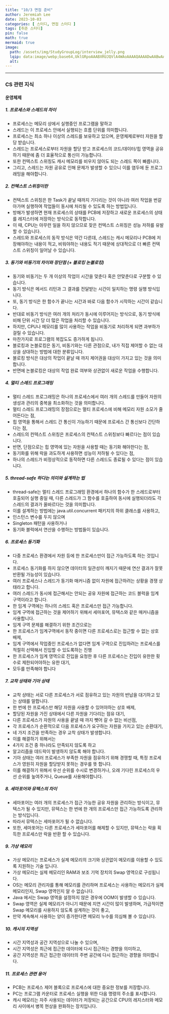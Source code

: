 ```yaml
---
title: "10/3 면접 준비"
author: Jeremiah Lee
date: 2023-10-03
categories: [ 스터디, 면접 스터디 ]
tags: [취준 스터디]
pin: false
math: true
mermaid: true
image: 
  path: /assets/img/StudyGroupLog/interview_jelly.png
  lqip: data:image/webp;base64,UklGRpoAAABXRUJQVlA4WAoAAAAQAAAADwAABwAAQUxQSDIAAAARL0AmbZurmr57yyIiqE8oiG0bejIYEQTgqiDA9vqnsUSI6H+oAERp2HZ65qP/VIAWAFZQOCBCAAAA8AEAnQEqEAAIAAVAfCWkAALp8sF8rgRgAP7o9FDvMCkMde9PK7euH5M1m6VWoDXf2FkP3BqV0ZYbO6NA/VFIAAAA
  alt: 
---
```

***

### CS 관련 지식

#### 운영체제

##### **1. 프로세스와 스레드의 차이**
- 프로세스는 메모리 상에서 실행중인 프로그램을 말하고
- 스레드는 이 프로세스 안에서 실행되는 흐름 단위를 의미합니다.
- 프로세스는 최소 하나 이상의 스레드를 보유하고 있으며, 운영체제로부터 자원을 할당 받습니다.
- 스레드는 프로세스로부터 자원을 할당 받고 프로세스의 코드/데이터/힙 영역을 공유하기 때문에 좀 더 효율적으로 통신이 가능합니다.
- 또한 컨텍스트 스위칭도 캐시 메모리를 비우지 않아도 되는 스레드 쪽이 빠릅니다.
- 그리고, 스레드는 자원 공유로 인해 문제가 발생할 수 있으니 이를 염두에 둔 프로그래밍을 해야합니다.

##### **2. 컨텍스트 스위칭이란**
- 컨텍스트 스위칭은 한 Task가 끝날 때까지 기다리는 것이 아니라 여러 작업을 번갈아가며 실행하여 작업들이 동시에 처리될 수 있도록 하는 방법입니다.
- 방해가 발생하면 현재 프로세스의 상태를 PCB에 저장하고 새로운 프로세스의 상태를 레지스터에 저장하는 방식으로 동작합니다.
- 이 때, CPU는 아무런 일을 하지 않으므로 잦은 컨텍스트 스위칭은 성능 저하를 유발할 수 있습니다.
- 스레드와 프로세스의 동작 방식은 약간 다른데, 스레드는 캐시 메모리나 PCB에 저장해야하는 내용이 적고, 비워야하는 내용도 적기 때문에 상대적으로 더 빠른 컨텍스트 스위칭이 일어날 수 있습니다.

##### **3. 동기와 비동기의 차이와 장단점 (+ 블로킹 논블로킹)**
- 동기와 비동기는 두 개 이상의 작업이 시간을 맞춘다 혹은 안맞춘다로 구분할 수 있습니다.
- 동기 방식은 메서드 리턴과 그 결과를 전달받는 시간이 일치하는 명령 실행 방식입니다.
- 또, 동기 방식은 한 함수가 끝나는 시간과 바로 다음 함수가 시작하는 시간이 같습니다.
- 반대로 비동기 방식은 여러 개의 처리가 동시에 이루어지는 방식으로, 동기 방식에 비해 단위 시간 당 더 많은 작업을 처리할 수 있습니다.
- 하지만, CPU나 메모리를 많이 사용하는 작업을 비동기로 처리하게 되면 과부하가 걸릴 수 있습니다.
- 마찬가지로 프로그램의 복잡도도 증가하게 됩니다.
- 블로킹과 논블로킹은 동기, 비동기와는 다른 관점으로, 내가 직접 제어할 수 없는 대상을 상대하는 방법에 대한 분류입니다.
- 블로킹 방식은 대상의 작업이 끝날 때 까지 제어권을 대상이 가지고 있는 것을 의미합니다.
- 반면에 논블로킹은 대상의 작업 완료 여부와 상관없이 새로운 작업을 수행합니다.

##### **4. 멀티 스레드 프로그래밍**
- 멀티 스레드 프로그래밍은 하나의 프로세스에서 여러 개의 스레드를 만들어 자원의 생성과 관리의 중복을 최소화하는 것을 의미합니다.
- 멀티 스레드 프로그래밍의 장점으로는 멀티 프로세스에 비해 메모리 자원 소모가 줄어든다는 점,
- 힙 영역을 통해서 스레드 간 통신이 가능하기 때문에 프로세스 간 통신보다 간단하다는 점,
- 스레드의 컨텍스트 스위칭은 프로세스의 컨텍스트 스위칭보다 빠르다는 점이 있습니다.
- 반면, 단점으로는 힙 영역에 있는 자원을 사용할 때는 동기화 해야한다는 점,
- 동기화를 위해 락을 과도하게 사용하면 성능이 저하될 수 있다는 점,
- 하나의 스레드가 비정상적으로 동작하면 다른 스레드도 종료될 수 있다는 점이 있습니다.

##### **5. thread-safe 하다는 의미와 설계하는 법**
- thread-safe는 멀티 스레드 프로그래밍 환경에서 하나의 함수가 한 스레드로부터 호출되어 실행 중일 때, 다른 스레드가 그 함수를 호출하여 동시에 실행되더라도 각 스레드의 결과가 올바르다는 것을 의미합니다.
- 이를 설계하는 방법에는 java.util.concurrent 패키지의 하위 클래스를 사용하고,
- 인스턴스 변수를 두지 않으며
- Singleton 패턴을 사용하거나
- 동기화 블럭에서 연산을 수행하는 방법들이 있습니다.

##### **6. 프로세스 동기화**
- 다중 프로세스 환경에서 자원 등에 한 프로세스만이 접근 가능하도록 하는 것입니다.
- 프로세스 동기화를 하지 않으면 데이터의 일관성이 깨지기 때문에 연산 결과가 잘못 반환될 가능성이 있습니다.
- 여러 프로세스나 스레드가 동기화 매커니즘 없이 자원에 접근하려는 상황을 경쟁 상태라고 합니다.
- 여러 스레드가 동시에 접근해서는 안되는 공유 자원에 접근하는 코드 블럭을 임계 구역이라고 합니다.
- 한 임계 구역에는 하나의 스레드 혹은 프로세스만 접근 가능합니다.
- 임계 구역에 접근하는 것을 제어하기 위해서 세마포어, 뮤텍스와 같은 매커니즘을 사용합니다.
- 임계 구역 문제를 해결하기 위한 조건으로는
- 한 프로세스가 임계구역에서 동작 중이면 다른 프로세스로는 접근할 수 없는 상호 배제,
- 임계 구역에서 작업중인 프로세스가 없다면 임계 구역으로 진입하려는 프로세스를 적절히 선택해서 진입할 수 있도록하는 진행
- 한 프로세스가 임계 영역으로 진입을 요청한 후 다른 프로세스는 진입이 유한한 횟수로 제한되어야하는 유한 대기,
- 모두를 만족해야 합니다

##### **7. 교착 상태와 기아 상태**
- 교착 상태는 서로 다른 프로세스가 서로 점유하고 있는 자원의 반납을 대기하고 있는 상태를 말합니다.
- 한 번에 한 프로세스만 해당 자원을 사용할 수 있어야하는 상호 배제,
- 할당된 자원을 가진 상태에서 다른 자원을 기다리는 점유 대기,
- 다른 프로세스가 자원의 사용을 끝낼 때 까지 뺏어 갈 수 없는 비선점,
- 각 프로세스가 순환적으로 다음 프로세스가 요구하는 자원을 가지고 있는 순환대기,
- 네 가지 조건을 만족하는 경우 교착 상태가 발생합니다.
- 이를 해결하기 위해서는
- 4가지 조건 중 하나라도 만족되지 않도록 하고
- 알고리즘을 데드락이 발생하지 않도록 해야 합니다.
- 기아 상태는 여러 프로세스가 부족한 자원을 점유하기 위해 경쟁할 때, 특정 프로세스가 영원히 자원을 할당받지 못하는 경우를 뜻 합니다.
- 이를 해결하기 위해서 우선 순위를 수시로 변경하거나, 오래 기다린 프로세스의 우선 순위를 높여주거나, Queue를 사용해야합니다.

##### **8. 세마포어와 뮤텍스의 차이**
- 세마포어는 여러 개의 프로세스가 접근 가능한 공유 자원을 관리하는 방식이고, 뮤텍스가 될 수 있지만, 뮤텍스는 한 번에 한 개의 프로세스만 접근 가능하도록 관리하는 방식입니다.
- 따라서 뮤텍스는 세마포어가 될 수 없습니다.
- 또한, 세마포어는 다른 프로세스가 세마포어를 해제할 수 있지만, 뮤텍스는 락을 획득한 프로세스만 락을 반환 할 수 있습니다.

##### **9. 가상 메모리**
- 가상 메모리는 프로세스가 실제 메모리의 크기와 상관없이 메모리를 이용할 수 있도록 지원하는 기술 입니다.
- 가상 메모리는 실제 메모리인 RAM과 보조 기억 장치의 Swap 영역으로 구성됩니다.
- OS는 메모리 관리자를 통해 메모리를 관리하며 프로세스는 사용하는 메모리가 실제 메모리인지, Swap 영역인지 알 수 없습니다.
- Java 에서는 Swap 영역을 설정하지 않은 경우에 OOM이 발생할 수 있습니다.
- Swap 영역은 실제 메모리가 아니기 때문에 지연 시간이 많이 발생하며, 가급적이면 Swap 메모리를 사용하지 않도록 설계하는 것이 좋고,
- 만약 계속해서 사용하는 양이 증가한다면 메모리 누수를 의심해 볼 수 있습니다.

##### **10. 캐시의 지역성**
- 시간 지역성과 공간 지역성으로 나눌 수 있으며,
- 시간 지역성은 최근에 접근한 데이터에 다시 접근하는 경향을 의미하고,
- 공간 지역성은 최근 접근한 데이터의 주변 공간에 다시 접근하는 경향을 의미합니다.

##### **11. 프로세스 관련 용어**
- PCB는 프로세스 제어 블록으로 프로세스에 대한 중요한 정보를 저장합니다.
- PC는 프로그램 카운터로 프로세스 실행을 위한 다음 명령의 주소를 표시합니다.
- 캐시 메모리는 자주 사용되는 데이터가 저장되는 공간으로 CPU의 레지스터와 메모리 사이에서 병목 현상을 완화하는 장치입니다.
